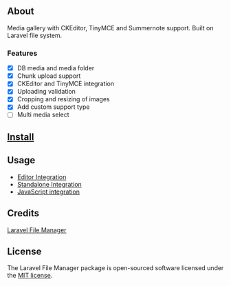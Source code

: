 ## About
Media gallery with CKEditor, TinyMCE and Summernote support. Built on Laravel file system.

### Features
- [x] DB media and media folder
- [x] Chunk upload support
- [x] CKEditor and TinyMCE integration
- [x] Uploading validation
- [x] Cropping and resizing of images
- [x] Add custom support type
- [ ] Multi media select

## [Install](https://github.com/theanhk/laravel-filemanager/blob/master/docs/install.md)

## Usage
- [Editor Integration](https://github.com/theanhk/laravel-filemanager/blob/master/docs/usage-editor.md)
- [Standalone Integration](https://github.com/theanhk/laravel-filemanager/blob/master/docs/usage-editor.md)
- [JavaScript integration](https://github.com/theanhk/laravel-filemanager/blob/master/docs/javascript-integration.md)

## Credits
[Laravel File Manager](https://github.com/UniSharp/laravel-filemanager)

## License

The Laravel File Manager package is open-sourced software licensed under the [MIT license](https://opensource.org/licenses/MIT).
